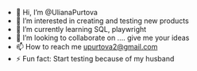 - 👋 Hi, I’m @UlianaPurtova
- 👀 I’m interested in creating and testing new products
- 🌱 I’m currently learning SQL, playwright
- 💞️ I’m looking to collaborate on .... give me your ideas
- 📫 How to reach me upurtova2@gmail.com
- ⚡ Fun fact: Start testing because of my husband 

<!---
UlianaPurtova/UlianaPurtova is a ✨ special ✨ repository because its `README.md` (this file) appears on your GitHub profile.
You can click the Preview link to take a look at your changes.
--->
